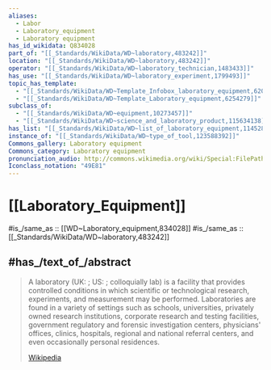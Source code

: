 ```yaml
---
aliases:
  - Labor
  - Laboratory_equipment
  - Laboratory equipment
has_id_wikidata: Q834028
part_of: "[[_Standards/WikiData/WD~laboratory,483242]]"
location: "[[_Standards/WikiData/WD~laboratory,483242]]"
operator: "[[_Standards/WikiData/WD~laboratory_technician,1483433]]"
has_use: "[[_Standards/WikiData/WD~laboratory_experiment,1799493]]"
topic_has_template:
  - "[[_Standards/WikiData/WD~Template_Infobox_laboratory_equipment,6200975]]"
  - "[[_Standards/WikiData/WD~Template_Laboratory_equipment,6254279]]"
subclass_of:
  - "[[_Standards/WikiData/WD~equipment,10273457]]"
  - "[[_Standards/WikiData/WD~science_and_laboratory_product,115634138]]"
has_list: "[[_Standards/WikiData/WD~list_of_laboratory_equipment,11452892]]"
instance_of: "[[_Standards/WikiData/WD~type_of_tool,123588392]]"
Commons_gallery: Laboratory equipment
Commons_category: Laboratory equipment
pronunciation_audio: http://commons.wikimedia.org/wiki/Special:FilePath/De-Laborger%C3%A4t.ogg
Iconclass_notation: "49E81"
---
```


# [[Laboratory_Equipment]] 

#is_/same_as :: [[WD~Laboratory_equipment,834028]] 
#is_/same_as :: [[_Standards/WikiData/WD~laboratory,483242]]

## #has_/text_of_/abstract 

> A laboratory (UK: ; US: ; colloquially lab) is a facility that provides controlled conditions in which scientific or technological research, experiments, and measurement may be performed. Laboratories are found in a variety of settings such as schools, universities, privately owned research institutions, corporate research and testing facilities, government regulatory and forensic investigation centers,  physicians' offices, clinics, hospitals, regional and national referral centers, and even occasionally personal residences.
>
> [Wikipedia](https://en.wikipedia.org/wiki/Laboratory) 

